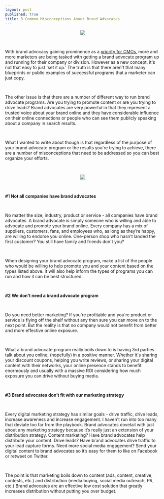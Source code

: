 ```yaml
---
layout: post
published: true
title: 3 Common Misconceptions About Brand Advocates
---
```

<p style="text-align: center;"><img src="images/truth.jpg" /></p>
<br />
<p>With brand advocacy gaining prominence as a <a href="http://www.mackcollier.com/ibm-study-cmos-look-to-focus-on-social-media-connecting-with-brand-advocates/">priority for CMOs</a>, more and more marketers are being tasked with getting a brand advocate program up and running for their company or division. However as a new concept, it&#39;s not that easy to just &#39;set it up.&#39; The truth is that there aren&#39;t that many blueprints or public examples of successful programs that a marketer can just copy.</p>
<br />

<p>The other issue is that there are a number of different way to run brand advocate programs. Are you trying to promote content or are you trying to drive leads? Brand advocates are very powerful in that they represent a trusted voice about your brand online and they have considerable influence on their online connections or people who can see them publicly speaking about a company in search results. </p>
<br />
<!--break-->
<p>What I wanted to write about though is that regardless of the purpose of your brand advocate program or the results you&#39;re trying to achieve, there are a number of misconceptions that need to be addressed so you can best organize your efforts. </p>
<br />

<p style="text-align: center;"><img src="images/music_in_ear.jpg" /></p>
<br />

<p><b>&#35;1 Not all companies have brand advocates</b></p>
<br />

<p>No matter the size, industry, product or service - all companies have brand advocates. A brand advocate is simply someone who is willing and able to advocate and promote your brand online. Every company has a mix of suppliers, customers, fans, and employees who, as long as they’re happy, are willing to endorse you online. One-person shop who hasn&#39;t landed the first customer? You still have family and friends don&#39;t you?</p>
<br />

<p>When designing your brand advocate program, make a list of the people who would be willing to help promote you and your content based on the types listed above. It will also help inform the types of programs you can run and how it can be best structured.</p>
<br />

<p><b>&#35;2 We don&#39;t need a brand advocate program</b></p>
<br />

<p>Do you need better marketing? If you&#39;re profitable and you&#39;re product or service is flying off the shelf without any then sure you can move on to the next point. But the reality is that no company would not benefit from better and more effective online exposure.</p>
<br />

<p>What a brand advocate program really boils down to is having 3rd parties talk about you online, (hopefully) in a positive manner. Whether it&#39;s sharing your discount coupons, helping you write reviews, or sharing your digital content with their networks, your online presence stands to benefit enormously and usually with a massive ROI considering how much exposure you can drive without buying media.</p>
<br />

<p><b>&#35;3 Brand advocates don’t fit with our marketing strategy</b></p>
<br />

<p>Every digital marketing strategy has similar goals - drive traffic, drive leads, increase awareness and increase engagement. I haven&#39;t run into too many that deviate too far from the playbook. Brand advocates dovetail with just about any marketing strategy because it’s really just an extension of your distribution strategy. Content marketing? Have brand advocates help distribute your content. Drive leads? Have brand advocates drive traffic to your lead capture forms. Need more social media engagement? Send your digital content to brand advocates so it’s easy for them to like on Facebook or retweet on Twitter.</p>
<br />

<p>The point is that marketing boils down to content (ads, content, creative, contests, etc.) and distribution (media buying, social media outreach, PR, etc.) Brand advocates are an effective low cost solution that greatly increases distribution without putting you over budget.</p>
<br />
